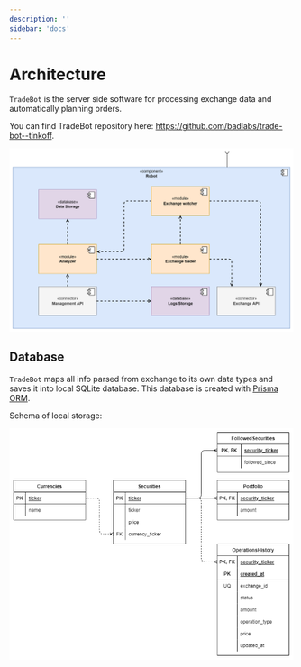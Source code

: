 ```yaml
---
description: ''
sidebar: 'docs'
---
```


# Architecture

`TradeBot` is the server side software for processing exchange data and automatically planning orders. 

You can find TradeBot repository here: https://github.com/badlabs/trade-bot--tinkoff.

![trade-bot schema](./trade-bot-schema.png)

## Database

`TradeBot` maps all info parsed from exchange to its own data types and saves it into local SQLite database. This database is created with [Prisma ORM](https://www.prisma.io/).

Schema of local storage:

![database types](./db-schema.png)

